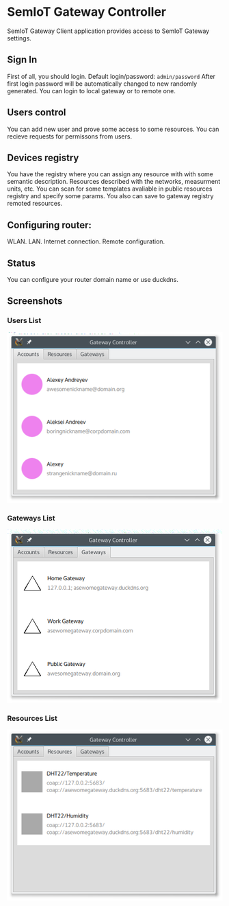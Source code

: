 # SemIoT Gateway Controller

SemIoT Gateway Client application provides access to SemIoT Gateway settings.

## Sign In

First of all, you should login.
Default login/password:
`admin/password`
After first login password will be automatically changed to new randomly generated.
You can login to local gateway or to remote one.

## Users control
You can add new user and prove some access to some resources.
You can recieve requests for permissons from users.

## Devices registry
You have the registry where you can assign any resource with with some semantic description.
Resources described with the networks, measurment units, etc.
You can scan for some templates avaliable in public resources registry and specify some params.
You also can save to gateway registry remoted resources.

## Configuring router:
WLAN.
LAN.
Internet connection.
Remote configuration.

## Status
You can configure your router domain name or use duckdns.

## Screenshots
### Users List
![UsersList](https://github.com/semiotproject/semiot-gateway-controller/raw/master/shots/accounts_page_shot.png)
### Gateways List
![GatewaysList](https://github.com/semiotproject/semiot-gateway-controller/raw/master/shots/gateways_page_shot.png)
### Resources List
![ResourcesList](https://github.com/semiotproject/semiot-gateway-controller/blob/master/shots/resources_page_shot.png)
